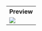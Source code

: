 <table style="width:100%">
  <tr>
    <th>Preview</th>
  </tr>
  <tr>
    <td><img src="https://github.com/MdAshrafUllah/Flutter-Date-and-Time-Format/assets/96839511/083c4b97-8c0b-4fc0-9752-8e842b135384"></td>
  </tr>
</table>